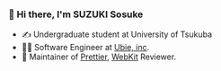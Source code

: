 ### 👋 Hi there, I'm SUZUKI Sosuke

- ✍️ Undergraduate student at University of Tsukuba
- 👩‍💻 Software Engineer at [Ubie, inc](https://ubie.life/).
- 💖 Maintainer of [Prettier](https://github.com/prettier/prettier), [WebKit](https://github.com/webkit/webkit/) Reviewer.

